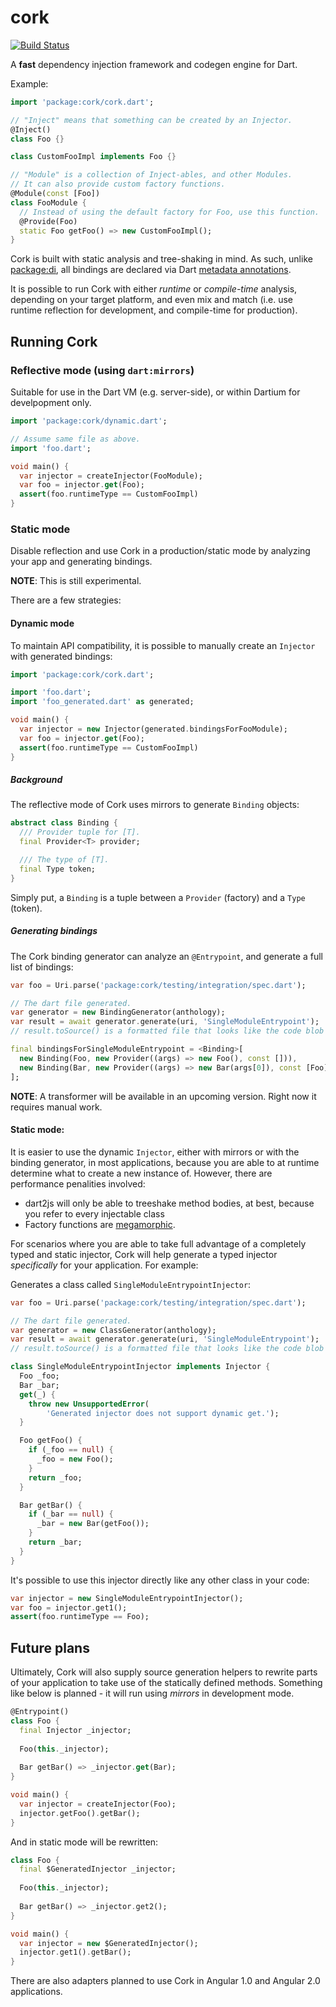 # cork

[![Build Status](https://drone.io/github.com/matanlurey/cork/status.png)](https://drone.io/github.com/matanlurey/cork/latest)

A **fast** dependency injection framework and codegen engine for Dart.

Example:

```dart
import 'package:cork/cork.dart';

// "Inject" means that something can be created by an Injector.
@Inject()
class Foo {}

class CustomFooImpl implements Foo {}

// "Module" is a collection of Inject-ables, and other Modules.
// It can also provide custom factory functions.
@Module(const [Foo])
class FooModule {
  // Instead of using the default factory for Foo, use this function.
  @Provide(Foo)
  static Foo getFoo() => new CustomFooImpl();
}
```

Cork is built with static analysis and tree-shaking in mind. As such, unlike [package:di](https://pub.dartlang.org/packages/di), all bindings are declared via Dart [metadata annotations](https://www.dartlang.org/docs/dart-up-and-running/ch02.html#metadata).

It is possible to run Cork with either _runtime_ or _compile-time_ analysis, depending on your target platform, and even mix and match (i.e. use runtime reflection for development, and compile-time for production).

## Running Cork

### Reflective mode (using `dart:mirrors`)
Suitable for use in the Dart VM (e.g. server-side), or within Dartium for develpopment only.

```dart
import 'package:cork/dynamic.dart';

// Assume same file as above.
import 'foo.dart';

void main() {
  var injector = createInjector(FooModule);
  var foo = injector.get(Foo);
  assert(foo.runtimeType == CustomFooImpl)
}
```

### Static mode
Disable reflection and use Cork in a production/static mode by analyzing your app and generating bindings.

**NOTE**: This is still experimental.

There are a few strategies:

#### Dynamic mode

To maintain API compatibility, it is possible to manually create an `Injector` with generated bindings:

```dart
import 'package:cork/cork.dart';

import 'foo.dart';
import 'foo_generated.dart' as generated;

void main() {
  var injector = new Injector(generated.bindingsForFooModule);
  var foo = injector.get(Foo);
  assert(foo.runtimeType == CustomFooImpl)
}
```

##### Background

The reflective mode of Cork uses mirrors to generate `Binding` objects:

```dart
abstract class Binding {
  /// Provider tuple for [T].
  final Provider<T> provider;

  /// The type of [T].
  final Type token;
}
```

Simply put, a `Binding` is a tuple between a `Provider` (factory) and a `Type` (token).

##### Generating bindings

The Cork binding generator can analyze an `@Entrypoint`, and generate a full list of bindings:

```dart
var foo = Uri.parse('package:cork/testing/integration/spec.dart');

// The dart file generated.
var generator = new BindingGenerator(anthology);
var result = await generator.generate(uri, 'SingleModuleEntrypoint');
// result.toSource() is a formatted file that looks like the code blob below.
```

```dart
final bindingsForSingleModuleEntrypoint = <Binding>[
  new Binding(Foo, new Provider((args) => new Foo(), const [])),
  new Binding(Bar, new Provider((args) => new Bar(args[0]), const [Foo]))
];
```

**NOTE**: A transformer will be available in an upcoming version. Right now it requires manual work.

#### Static mode:


It is easier to use the dynamic `Injector`, either with mirrors or with the binding generator, in most applications, because you are able to at runtime determine what to create a new instance of. However, there are performance penalities involved:

- dart2js will only be able to treeshake method bodies, at best, because you refer to every injectable class
- Factory functions are [megamorphic](http://mrale.ph/blog/2015/01/11/whats-up-with-monomorphism.html).

For scenarios where you are able to take full advantage of a completely typed and static injector, Cork will help generate a typed injector *specifically* for your application. For example:

Generates a class called `SingleModuleEntrypointInjector`:

```dart
var foo = Uri.parse('package:cork/testing/integration/spec.dart');

// The dart file generated.
var generator = new ClassGenerator(anthology);
var result = await generator.generate(uri, 'SingleModuleEntrypoint');
// result.toSource() is a formatted file that looks like the code blob below.
```

```dart
class SingleModuleEntrypointInjector implements Injector {
  Foo _foo;
  Bar _bar;
  get(_) {
    throw new UnsupportedError(
        'Generated injector does not support dynamic get.');
  }

  Foo getFoo() {
    if (_foo == null) {
      _foo = new Foo();
    }
    return _foo;
  }

  Bar getBar() {
    if (_bar == null) {
      _bar = new Bar(getFoo());
    }
    return _bar;
  }
}
```

It's possible to use this injector directly like any other class in your code:

```dart
var injector = new SingleModuleEntrypointInjector();
var foo = injector.get1();
assert(foo.runtimeType == Foo);
```

## Future plans

Ultimately, Cork will also supply source generation helpers to rewrite parts of your application to take use of the statically defined methods. Something like below is planned - it will run using *mirrors* in development mode.

```dart
@Entrypoint()
class Foo {
  final Injector _injector;
  
  Foo(this._injector);
  
  Bar getBar() => _injector.get(Bar);
}

void main() {
  var injector = createInjector(Foo);
  injector.getFoo().getBar();
}
```

And in static mode will be rewritten:

```dart
class Foo {
  final $GeneratedInjector _injector;
  
  Foo(this._injector);
  
  Bar getBar() => _injector.get2();
}

void main() {
  var injector = new $GeneratedInjector();
  injector.get1().getBar();
}
```

There are also adapters planned to use Cork in Angular 1.0 and Angular 2.0 applications.
